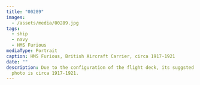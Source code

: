 ```yaml
---
title: "00289"
images:
  - /assets/media/00289.jpg
tags:
  - ship
  - navy
  - HMS Furious
mediaType: Portrait
caption: HMS Furious, British Aircraft Carrier, circa 1917-1921
date: ""
description: Due to the configuration of the flight deck, its suggsted that this
  photo is circa 1917-1921.
---
```

